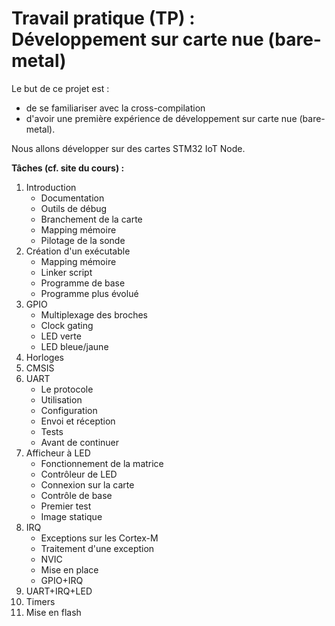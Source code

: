 # Travail pratique (TP) : Développement sur carte nue (bare-metal)

Le but de ce projet est :

- de se familiariser avec la cross-compilation
- d'avoir une première expérience de développement sur carte nue (bare-metal).

Nous allons développer sur des cartes STM32 IoT Node.


**Tâches (cf. site du cours) :**

1. Introduction
    - Documentation
    - Outils de débug
    - Branchement de la carte
    - Mapping mémoire
    - Pilotage de la sonde
2. Création d'un exécutable
    - Mapping mémoire
    - Linker script
    - Programme de base
    - Programme plus évolué
3. GPIO
    - Multiplexage des broches
    - Clock gating
    - LED verte
    - LED bleue/jaune
4. Horloges
5. CMSIS
6. UART
    - Le protocole
    - Utilisation
    - Configuration
    - Envoi et réception
    - Tests
    - Avant de continuer
7. Afficheur à LED
    - Fonctionnement de la matrice
    - Contrôleur de LED
    - Connexion sur la carte
    - Contrôle de base
    - Premier test
    - Image statique
8. IRQ
    - Exceptions sur les Cortex-M
    - Traitement d'une exception
    - NVIC
    - Mise en place
    - GPIO+IRQ
9. UART+IRQ+LED
10. Timers
11. Mise en flash
